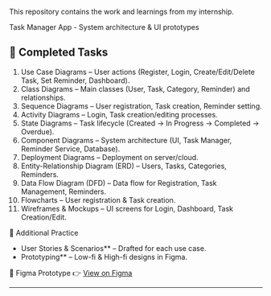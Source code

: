 This repository contains the work and learnings from my internship.  

Task Manager App - System architecture & UI prototypes

## 📌 Completed Tasks

1. Use Case Diagrams – User actions (Register, Login, Create/Edit/Delete Task, Set Reminder, Dashboard).
2. Class Diagrams – Main classes (User, Task, Category, Reminder) and relationships.
3. Sequence Diagrams – User registration, Task creation, Reminder setting.
4. Activity Diagrams – Login, Task creation/editing processes.
5. State Diagrams – Task lifecycle (Created → In Progress → Completed → Overdue).
6. Component Diagrams – System architecture (UI, Task Manager, Reminder Service, Database).
7. Deployment Diagrams – Deployment on server/cloud.
8. Entity-Relationship Diagram (ERD) – Users, Tasks, Categories, Reminders.
9. Data Flow Diagram (DFD) – Data flow for Registration, Task Management, Reminders.
10. Flowcharts – User registration & Task creation.
11. Wireframes & Mockups – UI screens for Login, Dashboard, Task Creation/Edit.

 📝 Additional Practice
- User Stories & Scenarios** – Drafted for each use case.  
- Prototyping** – Low-fi & High-fi designs in Figma.

 🎨 Figma Prototype
👉 [View on Figma]([https://www.figma.com/your-link](https://www.figma.com/proto/ofdSgONuCnHcuNV0y09rUy/prototype?page-id=0%3A1&node-id=177-1116&viewport=562%2C569%2C0.83&t=2k6RN4oDHV0eJioA-1&scaling=scale-down&starting-point-node-id=1%3A2))

---
